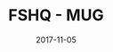 ---
setID: 3
path: /product/fshq-mug-2
date: 2017-11-05
title: FSHQ - MUG 
description: Now you can coordinate your coffee with your Fullstack HQ contributions. The Contribution Mug is a ceramic mug that can hold 18 ounces (532 mL) of fluid, or yummy ice cream if you prefer to fill mugs with the sweeter things in life. No matter the contents, this mug will contribute some joy to your day. 
price: '400.00'
image1024: https://psdwizard.github.io/gatsby-paymongo-demo-store/assets/FSHQ-MUG2-1024.png
image150: https://psdwizard.github.io/gatsby-paymongo-demo-store/assets/FSHQ-MUG2-150.png
image300: https://psdwizard.github.io/gatsby-paymongo-demo-store/assets/FSHQ-MUG2-300.png
altText: product image
weight: '200 g'
dimensions: ''
materials: ''
OtherInfo: Lorem ipsum dolor sit amet, consectetur adipiscing elit. Curabitur 
---